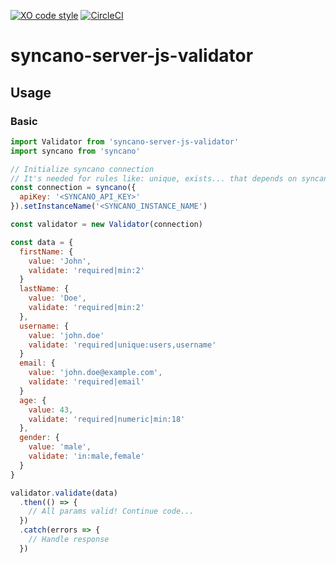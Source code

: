 [![XO code style](https://img.shields.io/badge/code_style-XO-5ed9c7.svg)](https://github.com/sindresorhus/xo)   [![CircleCI](https://circleci.com/gh/eyedea-io/syncano-server-js-validator/tree/master.svg?style=shield)](https://circleci.com/gh/eyedea-io/syncano-server-js-validator/tree/master)

# syncano-server-js-validator

## Usage

### Basic

```js
import Validator from 'syncano-server-js-validator'
import syncano from 'syncano'

// Initialize syncano connection
// It's needed for rules like: unique, exists... that depends on syncano
const connection = syncano({ 
  apiKey: '<SYNCANO_API_KEY>' 
}).setInstanceName('<SYNCANO_INSTANCE_NAME')

const validator = new Validator(connection)

const data = {
  firstName: {
    value: 'John',
    validate: 'required|min:2'
  }
  lastName: {
    value: 'Doe',
    validate: 'required|min:2'
  },
  username: {
    value: 'john.doe'
    validate: 'required|unique:users,username'
  }
  email: {
    value: 'john.doe@example.com',
    validate: 'required|email'
  }
  age: {
    value: 43,
    validate: 'required|numeric|min:18'
  },
  gender: {
    value: 'male',
    validate: 'in:male,female'
  }
}

validator.validate(data)
  .then(() => {
    // All params valid! Continue code...
  })
  .catch(errors => {
    // Handle response
  })
``` 
